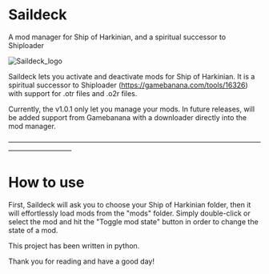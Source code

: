 # Saildeck
A mod manager for Ship of Harkinian, and a spiritual successor to Shiploader

![Saildeck_logo](https://github.com/user-attachments/assets/187e5820-cc41-46e6-a94a-68127e50c4bc)

Saildeck lets you activate and deactivate mods for Ship of Harkinian.
It is a spiritual successor to Shiploader (https://gamebanana.com/tools/16326) with support for .otr files and .o2r files.

Currently, the v1.0.1 only let you manage your mods. In future releases, will be added support from Gamebanana with a downloader directly into the mod manager.

—————————————————————————————————————————————

# How to use

First, Saildeck will ask you to choose your Ship of Harkinian folder, then it will effortlessly load mods from the "mods" folder.
Simply double-click or select the mod and hit the "Toggle mod state" button in order to change the state of a mod.

This project has been written in python.

Thank you for reading and have a good day!
